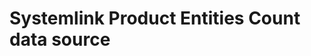 # Systemlink Product Entities Count data source

<!--
    TODO: Write a short description of your plugin and document any extra
    configuration that is required for development.
-->
